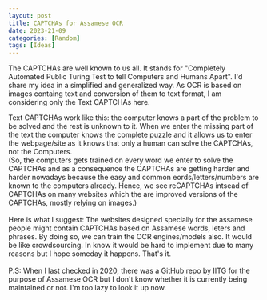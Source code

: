 ```yaml
---
layout: post
title: CAPTCHAs for Assamese OCR
date: 2023-21-09
categories: [Random]
tags: [Ideas]
---
```

The CAPTCHAs are well known to us all. It stands for "Completely Automated Public Turing Test to tell Computers and Humans Apart".
I'd share my idea in a simplified and generalized way. As OCR is based on images containg text and conversion of them to text format, I am considering only the Text CAPTCHAs here.<br/>

Text CAPTCHAs work like this: the computer knows a part of the problem to be solved and the rest is unknown to it. When we enter the missing part of the text the computer knows the complete puzzle and it allows us to enter the webpage/site as it knows that only a human can solve the CAPTCHAs, not the Computers. 
<br/>
(So, the computers gets trained on every word we enter to solve the CAPTCHAs and as a consequence the CAPTCHAs are getting harder and harder nowadays because the easy and common eords/letters/numbers are known to the computers already. Hence, we see reCAPTCHAs intsead of CAPTCHAs on many websites which the are improved versions of the CAPTCHAs, mostly relying on images.)
<br/><br/>Here is what I suggest: The websites designed specially for the assamese people might contain CAPTCHAs based on Assamese words, leters and phrases. By doing so, we can train the OCR engines/models also. It would be like crowdsourcing. In know it would be hard to implement due to many reasons but I hope someday it happens. That's it.<br/><br/>
P.S: When I last checked in 2020, there was a GitHub repo by IITG for the purpose of Assamese OCR but I don't know whether it is currently being maintained or not. I'm too lazy to look it up now.
